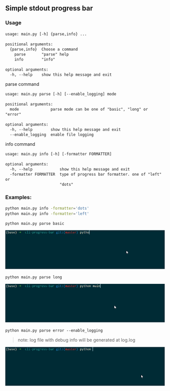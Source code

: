 ## Simple stdout progress bar

### Usage

```
usage: main.py [-h] {parse,info} ...

positional arguments:
  {parse,info}  Choose a command
    parse       "parse" help
    info        "info"

optional arguments:
  -h, --help    show this help message and exit

```

parse command

```
usage: main.py parse [-h] [--enable_logging] mode

positional arguments:
  mode              parse mode can be one of "basic", "long" or "error"

optional arguments:
  -h, --help        show this help message and exit
  --enable_logging  enable file logging
```

info command

```
usage: main.py info [-h] [-formatter FORMATTER]

optional arguments:
  -h, --help            show this help message and exit
  -formatter FORMATTER  type of progress bar formatter. one of "left" or
                        "dots"
```


### Examples:

```sh
python main.py info -formatter='dots'
python main.py info -formatter='left'
```

```
python main.py parse basic
```
![basic](basic.gif)

```
python main.py parse long
```
![long](long.gif)

```
python main.py parse error --enable_logging
```
> note: log file with debug info will be generated at log.log

![error](error.gif)

